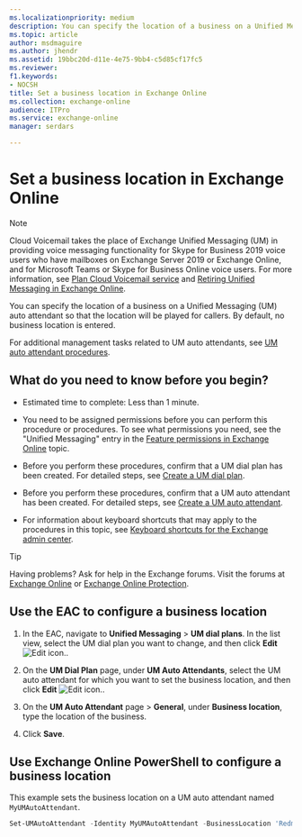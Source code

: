 ```yaml
---
ms.localizationpriority: medium
description: You can specify the location of a business on a Unified Messaging (UM) auto attendant so that the location will be played for callers. By default, no business location is entered.
ms.topic: article
author: msdmaguire
ms.author: jhendr
ms.assetid: 19bbc20d-d11e-4e75-9bb4-c5d85cf17fc5
ms.reviewer: 
f1.keywords:
- NOCSH
title: Set a business location in Exchange Online
ms.collection: exchange-online
audience: ITPro
ms.service: exchange-online
manager: serdars

---
```


# Set a business location in Exchange Online

> [!NOTE]
> Cloud Voicemail takes the place of Exchange Unified Messaging (UM) in providing voice messaging functionality for Skype for Business 2019 voice users who have mailboxes on Exchange Server 2019 or Exchange Online, and for Microsoft Teams or Skype for Business Online voice users. For more information, see [Plan Cloud Voicemail service](/skypeforbusiness/hybrid/plan-cloud-voicemail) and [Retiring Unified Messaging in Exchange Online](https://techcommunity.microsoft.com/t5/Exchange-Team-Blog/Retiring-Unified-Messaging-in-Exchange-Online/ba-p/608991).

You can specify the location of a business on a Unified Messaging (UM) auto attendant so that the location will be played for callers. By default, no business location is entered.

For additional management tasks related to UM auto attendants, see [UM auto attendant procedures](um-auto-attendant-procedures.md).

## What do you need to know before you begin?

- Estimated time to complete: Less than 1 minute.

- You need to be assigned permissions before you can perform this procedure or procedures. To see what permissions you need, see the "Unified Messaging" entry in the [Feature permissions in Exchange Online](../../permissions-exo/feature-permissions.md) topic.

- Before you perform these procedures, confirm that a UM dial plan has been created. For detailed steps, see [Create a UM dial plan](../../voice-mail-unified-messaging/connect-voice-mail-system/create-um-dial-plan.md).

- Before you perform these procedures, confirm that a UM auto attendant has been created. For detailed steps, see [Create a UM auto attendant](create-a-um-auto-attendant.md).

- For information about keyboard shortcuts that may apply to the procedures in this topic, see [Keyboard shortcuts for the Exchange admin center](../../accessibility/keyboard-shortcuts-in-admin-center.md).

> [!TIP]
> Having problems? Ask for help in the Exchange forums. Visit the forums at [Exchange Online](https://social.technet.microsoft.com/forums/msonline/home?forum=onlineservicesexchange) or [Exchange Online Protection](https://social.technet.microsoft.com/forums/forefront/home?forum=FOPE).

## Use the EAC to configure a business location

1. In the EAC, navigate to **Unified Messaging** \> **UM dial plans**. In the list view, select the UM dial plan you want to change, and then click **Edit** ![Edit icon.](../../media/ITPro_EAC_EditIcon.gif).

2. On the **UM Dial Plan** page, under **UM Auto Attendants**, select the UM auto attendant for which you want to set the business location, and then click **Edit** ![Edit icon.](../../media/ITPro_EAC_EditIcon.gif).

3. On the **UM Auto Attendant** page \> **General**, under **Business location**, type the location of the business.

4. Click **Save**.

## Use Exchange Online PowerShell to configure a business location

This example sets the business location on a UM auto attendant named `MyUMAutoAttendant`.

```PowerShell
Set-UMAutoAttendant -Identity MyUMAutoAttendant -BusinessLocation 'Redmond'
```
